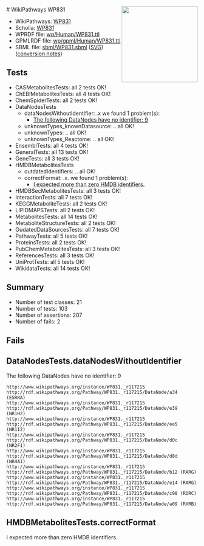 <img style="float: right; width: 200px" src="../logo.png" />
# WikiPathways WP831

* WikiPathways: [WP831](https://identifiers.org/wikipathways:WP831)
* Scholia: [WP831](https://scholia.toolforge.org/wikipathways/WP831)
* WPRDF file: [wp/Human/WP831.ttl](../wp/Human/WP831.ttl)
* GPMLRDF file: [wp/gpml/Human/WP831.ttl](../wp/gpml/Human/WP831.ttl)
* SBML file: [sbml/WP831.sbml](../sbml/WP831.sbml) ([SVG](../sbml/WP831.svg)) ([conversion notes](../sbml/WP831.txt))

## Tests
* CASMetabolitesTests: all 2 tests OK!
* ChEBIMetabolitesTests: all 4 tests OK!
* ChemSpiderTests: all 2 tests OK!
* DataNodesTests
    * dataNodesWithoutIdentifier: .x we found 1 problem(s):
        * [The following DataNodes have no identifier: 9](#d2d32fa8)
    * unknownTypes_knownDatasource: .. all OK!
    * unknownTypes: .. all OK!
    * unknownTypes_Reactome: .. all OK!
* EnsemblTests: all 4 tests OK!
* GeneralTests: all 13 tests OK!
* GeneTests: all 3 tests OK!
* HMDBMetabolitesTests
    * outdatedIdentifiers: .. all OK!
    * correctFormat: .x. we found 1 problem(s):
        * [I expected more than zero HMDB identifiers.](#ad154c1e)
* HMDBSecMetabolitesTests: all 3 tests OK!
* InteractionTests: all 7 tests OK!
* KEGGMetaboliteTests: all 2 tests OK!
* LIPIDMAPSTests: all 2 tests OK!
* MetabolitesTests: all 14 tests OK!
* MetaboliteStructureTests: all 2 tests OK!
* OudatedDataSourcesTests: all 7 tests OK!
* PathwayTests: all 5 tests OK!
* ProteinsTests: all 2 tests OK!
* PubChemMetabolitesTests: all 3 tests OK!
* ReferencesTests: all 3 tests OK!
* UniProtTests: all 5 tests OK!
* WikidataTests: all 14 tests OK!


## Summary

* Number of test classes: 21
* Number of tests: 103
* Number of assertions: 207
* Number of fails: 2

## Fails

<a name="d2d32fa8" />

## DataNodesTests.dataNodesWithoutIdentifier

The following DataNodes have no identifier: 9
```
http://www.wikipathways.org/instance/WP831._r117215 http://rdf.wikipathways.org/Pathway/WP831._r117215/DataNode/a34 (ESRRA)
http://www.wikipathways.org/instance/WP831._r117215 http://rdf.wikipathways.org/Pathway/WP831._r117215/DataNode/e39 (NR1H2)
http://www.wikipathways.org/instance/WP831._r117215 http://rdf.wikipathways.org/Pathway/WP831._r117215/DataNode/ee5 (NR1I2)
http://www.wikipathways.org/instance/WP831._r117215 http://rdf.wikipathways.org/Pathway/WP831._r117215/DataNode/d0c (NR2F1)
http://www.wikipathways.org/instance/WP831._r117215 http://rdf.wikipathways.org/Pathway/WP831._r117215/DataNode/d8d (NR4A1)
http://www.wikipathways.org/instance/WP831._r117215 http://rdf.wikipathways.org/Pathway/WP831._r117215/DataNode/b12 (RARG)
http://www.wikipathways.org/instance/WP831._r117215 http://rdf.wikipathways.org/Pathway/WP831._r117215/DataNode/e14 (RARG)
http://www.wikipathways.org/instance/WP831._r117215 http://rdf.wikipathways.org/Pathway/WP831._r117215/DataNode/c98 (RORC)
http://www.wikipathways.org/instance/WP831._r117215 http://rdf.wikipathways.org/Pathway/WP831._r117215/DataNode/a09 (RXRB)
```

<a name="ad154c1e" />

## HMDBMetabolitesTests.correctFormat

I expected more than zero HMDB identifiers.
